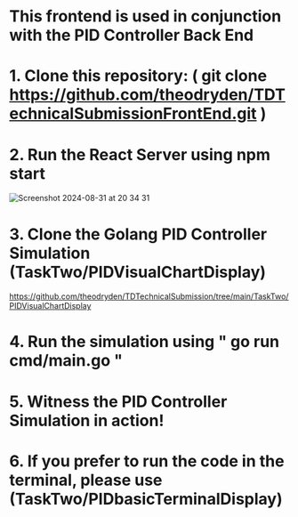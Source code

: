 # This frontend is used in conjunction with the PID Controller Back End

# 1. Clone this repository: ( git clone https://github.com/theodryden/TDTechnicalSubmissionFrontEnd.git )

# 2. Run the React Server using npm start
![Screenshot 2024-08-31 at 20 34 31](https://github.com/user-attachments/assets/30863525-0150-49d6-ae23-74ff5d0ca168)

# 3. Clone the Golang PID Controller Simulation (TaskTwo/PIDVisualChartDisplay)
https://github.com/theodryden/TDTechnicalSubmission/tree/main/TaskTwo/PIDVisualChartDisplay

# 4. Run the simulation using " go run cmd/main.go "

# 5. Witness the PID Controller Simulation in action!

# 6. If you prefer to run the code in the terminal, please use (TaskTwo/PIDbasicTerminalDisplay)


